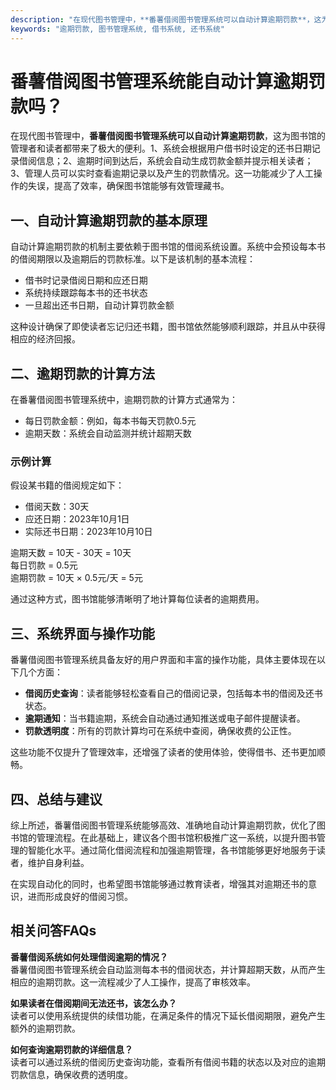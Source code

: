 ```yaml
---
description: "在现代图书管理中，**番薯借阅图书管理系统可以自动计算逾期罚款**，这为图书馆的管理者和读者都带来了极大的便利。1、系统会根据用户借书时设定的还书日期记录借阅信息；2、逾期时间到达后，系统会自动生成罚款金额并提示相关读者；3、管理人员可以实时查看逾期记录以及产生的罚款情况。这一功能减少了人工操作的失误，提高了效率，确保图书馆能够有效管理藏书。"
keywords: "逾期罚款, 图书管理系统, 借书系统, 还书系统"
---
```

# 番薯借阅图书管理系统能自动计算逾期罚款吗？

在现代图书管理中，**番薯借阅图书管理系统可以自动计算逾期罚款**，这为图书馆的管理者和读者都带来了极大的便利。1、系统会根据用户借书时设定的还书日期记录借阅信息；2、逾期时间到达后，系统会自动生成罚款金额并提示相关读者；3、管理人员可以实时查看逾期记录以及产生的罚款情况。这一功能减少了人工操作的失误，提高了效率，确保图书馆能够有效管理藏书。

## 一、自动计算逾期罚款的基本原理

自动计算逾期罚款的机制主要依赖于图书馆的借阅系统设置。系统中会预设每本书的借阅期限以及逾期后的罚款标准。以下是该机制的基本流程：

- 借书时记录借阅日期和应还日期
- 系统持续跟踪每本书的还书状态
- 一旦超出还书日期，自动计算罚款金额

这种设计确保了即使读者忘记归还书籍，图书馆依然能够顺利跟踪，并且从中获得相应的经济回报。

## 二、逾期罚款的计算方法

在番薯借阅图书管理系统中，逾期罚款的计算方式通常为：

- 每日罚款金额：例如，每本书每天罚款0.5元
- 逾期天数：系统会自动监测并统计超期天数

### 示例计算

假设某书籍的借阅规定如下：
- 借阅天数：30天
- 应还日期：2023年10月1日
- 实际还书日期：2023年10月10日

逾期天数 = 10天 - 30天 = 10天  
每日罚款 = 0.5元  
逾期罚款 = 10天 × 0.5元/天 = 5元  

通过这种方式，图书馆能够清晰明了地计算每位读者的逾期费用。

## 三、系统界面与操作功能

番薯借阅图书管理系统具备友好的用户界面和丰富的操作功能，具体主要体现在以下几个方面：

- **借阅历史查询**：读者能够轻松查看自己的借阅记录，包括每本书的借阅及还书状态。
- **逾期通知**：当书籍逾期，系统会自动通过通知推送或电子邮件提醒读者。
- **罚款透明度**：所有的罚款计算均可在系统中查阅，确保收费的公正性。

这些功能不仅提升了管理效率，还增强了读者的使用体验，使得借书、还书更加顺畅。

## 四、总结与建议

综上所述，番薯借阅图书管理系统能够高效、准确地自动计算逾期罚款，优化了图书馆的管理流程。在此基础上，建议各个图书馆积极推广这一系统，以提升图书管理的智能化水平。通过简化借阅流程和加强逾期管理，各书馆能够更好地服务于读者，维护自身利益。

在实现自动化的同时，也希望图书馆能够通过教育读者，增强其对逾期还书的意识，进而形成良好的借阅习惯。

## 相关问答FAQs

**番薯借阅系统如何处理借阅逾期的情况？**  
番薯借阅图书管理系统会自动监测每本书的借阅状态，并计算超期天数，从而产生相应的逾期罚款。这一流程减少了人工操作，提高了审核效率。

**如果读者在借阅期间无法还书，该怎么办？**  
读者可以使用系统提供的续借功能，在满足条件的情况下延长借阅期限，避免产生额外的逾期罚款。

**如何查询逾期罚款的详细信息？**  
读者可以通过系统的借阅历史查询功能，查看所有借阅书籍的状态以及对应的逾期罚款信息，确保收费的透明度。
